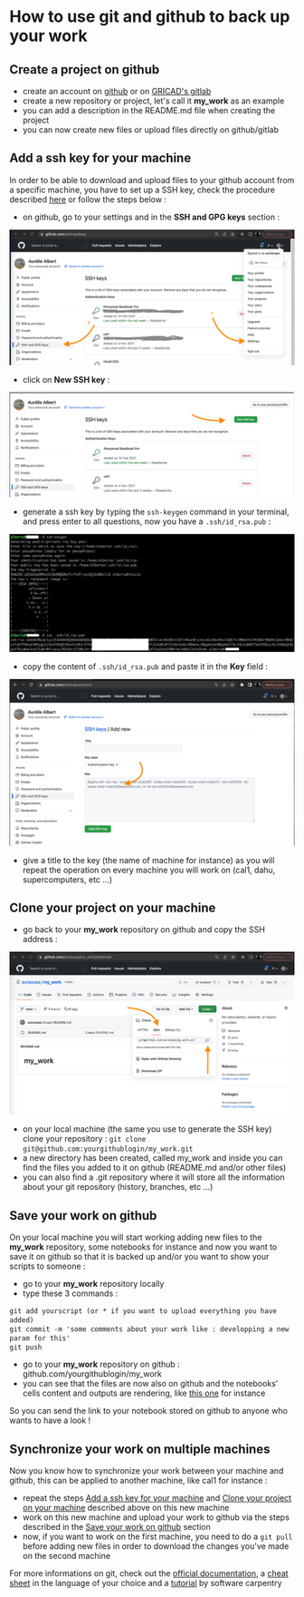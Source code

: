 # How to use git and github to back up your work

## Create a project on github
 - create an account on [github](https://github.com) or on [GRICAD's gitlab](https://gricad-gitlab.univ-grenoble-alpes.fr/users/sign_in)
 - create a new repository or project, let's call it **my_work** as an example
 - you can add a description in the README.md file when creating the project
 - you can now create new files or upload files directly on github/gitlab
 
 
## Add a ssh key for your machine

In order to be able to download and upload files to your github account from a specific machine, you have to set up a SSH key, check the procedure described [here](https://docs.github.com/en/authentication/connecting-to-github-with-ssh) or follow the steps below :

  - on github, go to your settings and in the **SSH and GPG keys** section :
  
![pic](pics/ssh-key-github.png)

  - click on **New SSH key** :

![pic](pics/new-ssh.png)

  - generate a ssh key by typing the ```ssh-keygen``` command in your terminal, and press enter to all questions, now you have a ```.ssh/id_rsa.pub```  :

![pic](pics/keygen.png)

  - copy the content of ```.ssh/id_rsa.pub``` and paste it in the **Key** field : 
  
![pic](pics/key.png)

  -  give a title to the key (the name of machine for instance) as you will repeat the operation on every machine you will work on (cal1, dahu, supercomputers, etc ...)

## Clone your project on your machine

  - go back to your **my_work** repository on github and copy the SSH address :

![pic](pics/git-ssh.png)

  - on your local machine (the same you use to generate the SSH key) clone your repository :  ```git clone git@github.com:yourgithublogin/my_work.git```
  - a new directory has been created, called my_work and inside you can find the files you added to it on github (README.md and/or other files)
  - you can also find a .git repository where it will store all the information about your git repository (history, branches, etc ...)


## Save your work on github

On your local machine you will start working adding new files to the **my_work** repository, some notebooks for instance and now you want to save it on github so that it is backed up and/or you want to show your scripts to someone :

  - go to your **my_work** repository locally
  - type these 3 commands :

```
git add yourscript (or * if you want to upload everything you have added)
git commit -m 'some comments about your work like : developping a new param for this'
git push
```
  - go to your **my_work** repository on github : github.com/yourgithublogin/my_work
  - you can see that the files are now also on github and the notebooks' cells content and outputs are rendering, like [this one](https://github.com/meom-group/tutos/blob/master/cal1/2020-03-20-AA-demo-dask-dashboard-xarray-on-cal1.ipynb) for instance

So you can send the link to your notebook stored on github to anyone who wants to have a look !

## Synchronize your work on multiple machines

Now you know how to synchronize your work between your machine and github, this can be applied to another machine, like cal1 for instance :

  - repeat the steps [Add a ssh key for your machine](#add-a-ssh-key-for-your-machine) and [Clone your project on your machine](#clone-your-project-on-your-machine) described above on this new machine
  - work on this new machine and upload your work to github via the steps described in the [Save your work on github](#save-your-work-on-github) section
  - now, if you want to work on the first machine, you need to do a ```git pull``` before adding new files in order to download the changes you've made on the second machine


For more informations on git, check out the [official documentation](https://git-scm.com/book/en/v2), a [cheat sheet](https://training.github.com/) in the language of your choice and a [tutorial](https://swcarpentry.github.io/git-novice/) by software carpentry
